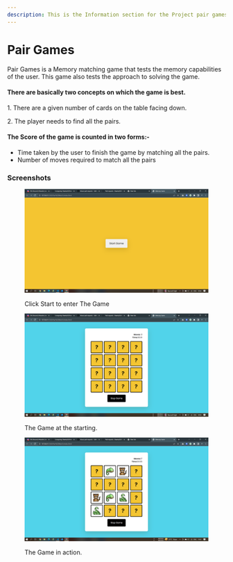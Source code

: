 ```yaml
---
description: This is the Information section for the Project pair games.
---
```


# Pair Games

Pair Games is a Memory matching game that tests the memory capabilities of the user. This game also tests the approach to solving the game.

#### There are basically two concepts on which the game is best.

1\. There are a given number of cards on the table facing down.

2\. The player needs to find all the pairs.

#### The Score of the game is counted in two forms:-

* Time taken by the user to finish the game by matching all the pairs.
* Number of moves required to match all the pairs

### Screenshots

<figure><img src="images/Screenshot (338).png" alt=""><figcaption><p>Click Start to enter The Game</p></figcaption></figure>

<figure><img src="images/Screenshot (339).png" alt=""><figcaption><p>The Game at the starting.</p></figcaption></figure>

<figure><img src="images/Screenshot (340).png" alt=""><figcaption><p>The Game in action.</p></figcaption></figure>
